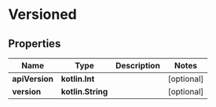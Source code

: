 
# Versioned

## Properties
Name | Type | Description | Notes
------------ | ------------- | ------------- | -------------
**apiVersion** | **kotlin.Int** |  |  [optional]
**version** | **kotlin.String** |  |  [optional]



